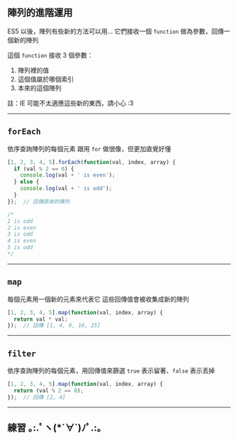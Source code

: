 ## 陣列的進階運用

ES5 以後，陣列有些新的方法可以用...
它們接收一個 `function` 做為參數，回傳一個新的陣列

這個 `function` 接收 3 個參數：
1. 陣列裡的值
2. 這個值屬於哪個索引
3. 本來的這個陣列

註：IE 可能不太適應這些新的東西，請小心 :3

---

## `forEach`

依序查詢陣列的每個元素
跟用 `for` 做很像，但更加直覺好懂

```js
[1, 2, 3, 4, 5].forEach(function(val, index, array) {
  if (val % 2 == 0) {
    console.log(val + ' is even');
  } else {
    console.log(val + ' is odd');
  }
});  // 回傳原來的陣列

/*
1 is odd
2 is even
3 is odd
4 is even
5 is odd
*/
```

---

## `map`

每個元素用一個新的元素來代表它
這些回傳值會被收集成新的陣列

```js
[1, 2, 3, 4, 5].map(function(val, index, array) {
  return val * val;
});  // 回傳 [1, 4, 9, 16, 25]
```

---

## `filter`

依序查詢陣列的每個元素，用回傳值來篩選
`true` 表示留著、`false` 表示丟掉

```js
[1, 2, 3, 4, 5].map(function(val, index, array) {
  return (val % 2 == 0);
});  // 回傳 [2, 4]
```

---

## 練習 ｡:.ﾟヽ(*´∀`)ﾉﾟ.:｡

